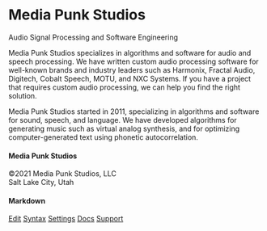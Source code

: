 # Media Punk Studios

Audio Signal Processing and Software Engineering

Media Punk Studios specializes in algorithms and software for audio and speech processing.
We have written custom audio processing software for well-known brands and industry leaders such as
Harmonix, Fractal Audio, Digitech, Cobalt Speech, MOTU, and NXC Systems.
If you have a project that requires custom audio processing, we can help you find the right solution.


Media Punk Studios started in 2011, specializing in algorithms and software for sound, speech, and language.
We have developed algorithms for generating music such as virtual analog synthesis,
and for optimizing computer-generated text using phonetic autocorrelation.

#### Media Punk Studios

©2021 Media Punk Studios, LLC<br/>
Salt Lake City, Utah

#### Markdown

[Edit](https://github.com/mediapunk/mediapunk.github.io/edit/main/index.md)
[Syntax](https://guides.github.com/features/mastering-markdown/)
[Settings](https://github.com/mediapunk/mediapunk.github.io/settings/pages)
[Docs](https://docs.github.com/categories/github-pages-basics/)
[Support](https://support.github.com/contact)
